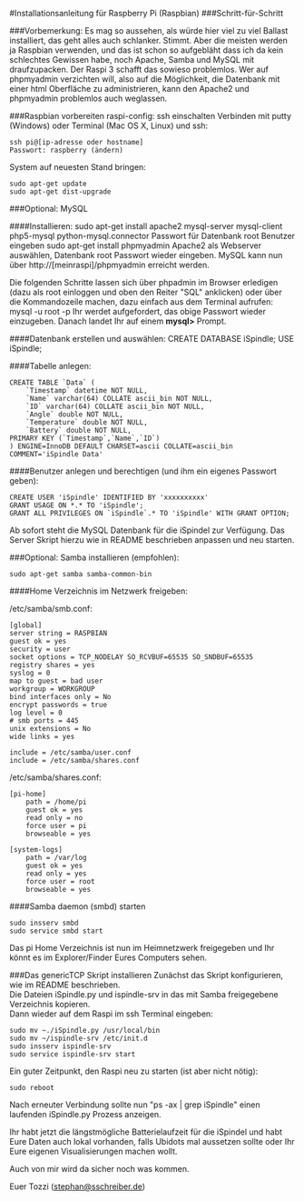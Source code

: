 #Installationsanleitung für Raspberry Pi (Raspbian)
###Schritt-für-Schritt

###Vorbemerkung:
Es mag so aussehen, als würde hier viel zu viel Ballast installiert, das geht alles auch schlanker.
Stimmt.
Aber die meisten werden ja Raspbian verwenden, und das ist schon so aufgebläht dass ich da kein schlechtes Gewissen habe, noch Apache, Samba und MySQL mit draufzupacken.
Der Raspi 3 schafft das sowieso problemlos.
Wer auf phpmyadmin verzichten will, also auf die Möglichkeit, die Datenbank mit einer html Oberfläche zu administrieren, kann den Apache2 und phpmyadmin problemlos auch weglassen.

###Raspbian vorbereiten
raspi-config: ssh einschalten
Verbinden mit putty (Windows) oder Terminal (Mac OS X, Linux) und ssh:

	ssh pi@[ip-adresse oder hostname] 
	Passwort: raspberry (ändern)

System auf neuesten Stand bringen:

	sudo apt-get update
	sudo apt-get dist-upgrade

###Optional: MySQL

####Installieren:
	sudo apt-get install apache2 mysql-server mysql-client php5-mysql python-mysql.connector
Passwort für Datenbank root Benutzer eingeben
	sudo apt-get install phpmyadmin
Apache2 als Webserver auswählen, Datenbank root Passwort wieder eingeben.
MySQL kann nun über http://[meinraspi]/phpmyadmin erreicht werden.

Die folgenden Schritte lassen sich über phpadmin im Browser erledigen (dazu als root einloggen und oben den Reiter "SQL" anklicken) oder über die Kommandozeile machen, dazu einfach aus dem Terminal aufrufen:
	mysql -u root -p
Ihr werdet aufgefordert, das obige Passwort wieder einzugeben.
Danach landet Ihr auf einem **mysql>** Prompt.

####Datenbank erstellen und auswählen:
	CREATE DATABASE iSpindle;
	USE iSpindle;

####Tabelle anlegen:

	CREATE TABLE `Data` (
 		`Timestamp` datetime NOT NULL,
 		`Name` varchar(64) COLLATE ascii_bin NOT NULL,
 		`ID` varchar(64) COLLATE ascii_bin NOT NULL,
 		`Angle` double NOT NULL,
 		`Temperature` double NOT NULL,
 		`Battery` double NOT NULL,
 	PRIMARY KEY (`Timestamp`,`Name`,`ID`)
	) ENGINE=InnoDB DEFAULT CHARSET=ascii COLLATE=ascii_bin COMMENT='iSpindle Data'


####Benutzer anlegen und berechtigen (und ihm ein eigenes Passwort geben):

	CREATE USER 'iSpindle' IDENTIFIED BY 'xxxxxxxxxx'
	GRANT USAGE ON *.* TO 'iSpindle';
	GRANT ALL PRIVILEGES ON `iSpindle`.* TO 'iSpindle' WITH GRANT OPTION;

Ab sofort steht die MySQL Datenbank für die iSpindel zur Verfügung.
Das Server Skript hierzu wie in README beschrieben anpassen und neu starten.


###Optional: Samba installieren (empfohlen):

	sudo apt-get samba samba-common-bin

####Home Verzeichnis im Netzwerk freigeben:

/etc/samba/smb.conf:

	[global]
 	server string = RASPBIAN
 	guest ok = yes
 	security = user
 	socket options = TCP_NODELAY SO_RCVBUF=65535 SO_SNDBUF=65535
 	registry shares = yes
 	syslog = 0
 	map to guest = bad user
 	workgroup = WORKGROUP
 	bind interfaces only = No
 	encrypt passwords = true
 	log level = 0
	# smb ports = 445
 	unix extensions = No
 	wide links = yes

 	include = /etc/samba/user.conf
 	include = /etc/samba/shares.conf


/etc/samba/shares.conf:

	[pi-home]
    	path = /home/pi
    	guest ok = yes
    	read only = no
    	force user = pi
    	browseable = yes

	[system-logs]
    	path = /var/log
    	guest ok = yes
    	read only = yes
    	force user = root
    	browseable = yes

####Samba daemon (smbd) starten

	sudo insserv smbd
	sudo service smbd start

Das pi Home Verzeichnis ist nun im Heimnetzwerk freigegeben und Ihr könnt es im Explorer/Finder Eures Computers sehen.

###Das genericTCP Skript installieren
Zunächst das Skript konfigurieren, wie im README beschrieben.    
Die Dateien iSpindle.py und ispindle-srv in das mit Samba freigegebene Verzeichnis kopieren.    
Dann wieder auf dem Raspi im ssh Terminal eingeben:

	sudo mv ~./iSpindle.py /usr/local/bin
	sudo mv ~/ispindle-srv /etc/init.d
	sudo insserv ispindle-srv
	sudo service ispindle-srv start

Ein guter Zeitpunkt, den Raspi neu zu starten (ist aber nicht nötig):

	sudo reboot

Nach erneuter Verbindung sollte nun "ps -ax | grep iSpindle" einen laufenden iSpindle.py Prozess anzeigen.

Ihr habt jetzt die längstmögliche Batterielaufzeit für die iSpindel und habt Eure Daten auch lokal vorhanden, falls Ubidots mal aussetzen sollte oder Ihr Eure eigenen Visualisierungen machen wollt.

Auch von mir wird da sicher noch was kommen.

Euer Tozzi (stephan@sschreiber.de)



